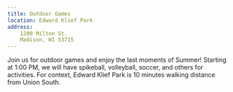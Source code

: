 ```yaml
---
title: Outdoor Games
location: Edward Klief Park
address:
    1200 Milton St.
    Madison, WI 53715
---
```


Join us for outdoor games and enjoy the last moments of Summer! Starting at 1:00 PM, we will have spikeball, volleyball, soccer, and others for activities. For context, Edward Klief Park is 10 minutes walking distance from Union South.